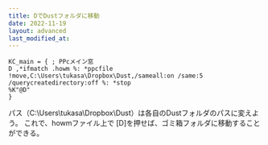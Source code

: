 ```yaml
---
title: DでDustフォルダに移動
date: 2022-11-19
layout: advanced
last_modified_at: 
---
```


```text
KC_main = { ; PPcメイン窓
D ,*ifmatch .howm %: *ppcfile !move,C:\Users\tukasa\Dropbox\Dust,/sameall:on /same:5 /querycreatedirectory:off %: *stop
%K"@D"
}
```

パス（C:\Users\tukasa\Dropbox\Dust）は各自のDustフォルダのパスに変えよう。
これで、howmファイル上で [D]を押せば、ゴミ箱フォルダに移動することができる。
